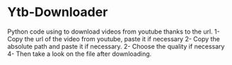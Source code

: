 # Ytb-Downloader
Python code using to download videos from youtube thanks to the url.
1- Copy the url of the video from youtube, paste it if necessary
2- Copy the absolute path and paste it if necessary.
2- Choose the quality if necessary
4- Then take a look on the file after downloading.
